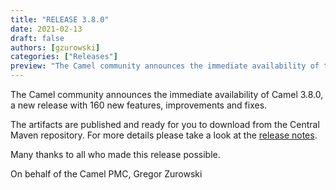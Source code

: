```yaml
---
title: "RELEASE 3.8.0"
date: 2021-02-13
draft: false
authors: [gzurowski]
categories: ["Releases"]
preview: "The Camel community announces the immediate availability of the new Camel 3.8.0 release"
---
```



The Camel community announces the immediate availability of Camel 3.8.0, a new release with 160 new features, improvements and fixes.

The artifacts are published and ready for you to download from the Central Maven repository. For more details please take a look at the [release notes](/releases/release-3.8.0/).

Many thanks to all who made this release possible.

On behalf of the Camel PMC,
Gregor Zurowski
